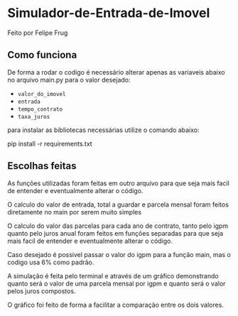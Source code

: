 # Simulador-de-Entrada-de-Imovel
Feito por Felipe Frug

## Como funciona
De forma a rodar o codigo é necessário alterar apenas as variaveis abaixo no arquivo main.py para o valor desejado:

- `valor_do_imovel`
- `entrada`
- `tempo_contrato`
- `taxa_juros`

para instalar as bibliotecas necessárias utilize o comando abaixo:

pip install -r requirements.txt

## Escolhas feitas
As funções utilizadas foram feitas em outro arquivo para que seja mais facil de entender e eventualmente alterar o código.

O calculo do valor de entrada, total a guardar e parcela mensal foram feitos diretamente no main por serem muito simples

O calculo do valor das parcelas para cada ano de contrato, tanto pelo igpm quanto pelo juros anual foram feitos em funções separadas para que seja mais facil de entender e eventualmente alterar o código.

Caso desejado é possivel passar o valor do igpm para a função main, mas o codigo usa 6% como padrão.

A simulação é feita pelo terminal e através de um gráfico demonstrando quanto será o valor de uma parcela mensal por igpm e quanto será o valor pelos juros compostos.

O gráfico foi feito de forma a facilitar a comparação entre os dois valores.